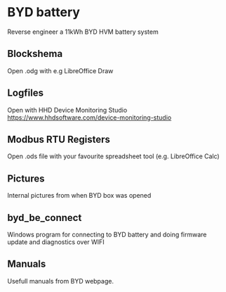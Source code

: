 # BYD battery

Reverse engineer a 11kWh BYD HVM battery system

## Blockshema

Open .odg with e.g LibreOffice Draw

## Logfiles

Open with HHD Device Monitoring Studio
<https://www.hhdsoftware.com/device-monitoring-studio>

## Modbus RTU Registers

Open .ods file with your favourite spreadsheet tool (e.g. LibreOffice Calc)

## Pictures

Internal pictures from when BYD box was opened

## byd_be_connect

Windows program for connecting to BYD battery and doing firmware update and diagnostics over WIFI

## Manuals

Usefull manuals from BYD webpage.
